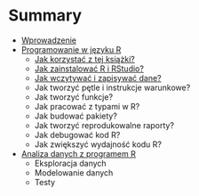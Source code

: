 # Summary

* [Wprowadzenie](README.md)
* [Programowanie w języku R](Programowanie/programowanie_w_jezyku_r.md)
   * [Jak korzystać z tej książki?](Programowanie/jak_korzystac_z_tej_ksiazki.md)
   * [Jak zainstalować R i RStudio?](Programowanie/jak_zainstalowac_r_i_rstudio.md)
   * [Jak wczytywać i zapisywać dane?](Programowanie/jak_wczytywac_i_zapisywac_dane.md)
   * Jak tworzyć pętle i instrukcje warunkowe?
   * Jak tworzyć funkcje?
   * Jak pracować z typami w R?
   * Jak budować pakiety?
   * Jak tworzyć reprodukowalne raporty?
   * Jak debugować kod R?
   * Jak zwiększyć wydajność kodu R?
* [Analiza danych z programem R](Analiza/analiza_danych_z_programem_r.md)
   * Eksploracja danych
   * Modelowanie danych
   * Testy


